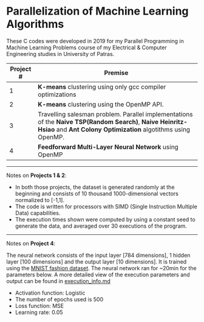# Parallelization of Machine Learning Algorithms
These C codes were developed in 2019 for my Parallel Programming in Machine Learning Problems course of my Electrical & Computer Engineering studies in University of Patras.

| Project # | Premise |
|--|--|
|1| **K-means** clustering using only gcc compiler optimizations|
|2 | **K-means** clustering using the OpenMP API.|
|3 | Travelling salesman problem. Parallel implementations of the **Naive TSP(Random Search)**, **Naive Heinritz-Hsiao** and **Ant Colony Optimization** algotithms using OpenMP.|
|4| **Feedforward Multi-Layer Neural Network** using OpenMP |

---

Notes on **Projects 1 & 2**:
- In both those projects, the dataset is generated randomly at the beginning and consists of 10 thousand 1000-dimensional vectors normalized to [-1,1].
- The code is written for processors with SIMD (Single Instruction Multiple Data) capabilities.
- The execution times shown were computed by using a constant seed to generate the data, and averaged over 30 executions of the program.

---

Notes on **Project 4**:

The neural network consists of the input layer [784 dimensions], 1 hidden layer [100 dimensions] and the output layer [10 dimensions].
It is trained using the [MNIST fashion dataset](https://www.kaggle.com/zalando-research/fashionmnist). The neural network ran for ~20min for the parameters below. A more detailed view of the execution parameters and output can be found in [execution_info.md](Project4/execution_info.md)
- Activation function: Logistic
- The number of epochs used is 500
- Loss function: MSE
- Learning rate: 0.05